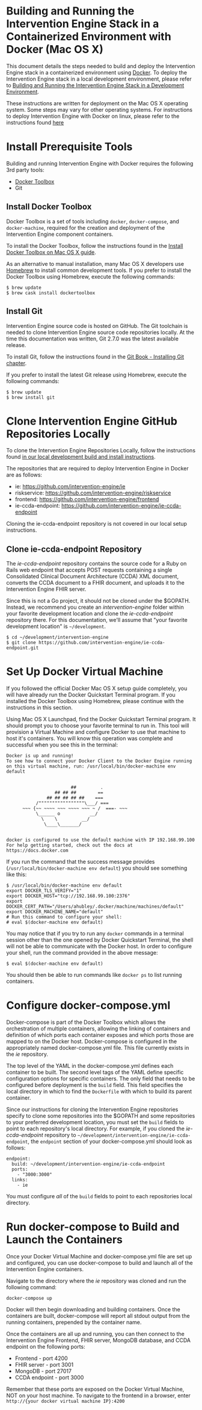 Building and Running the Intervention Engine Stack in a Containerized Environment with Docker (Mac OS X)
========================================================================================================

This document details the steps needed to build and deploy the Intervention Engine stack in a containerized environment using [Docker](https://www.docker.com/). To deploy the Intervention Engine stack in a local development environment, please refer to [Building and Running the Intervention Engine Stack in a Development Environment](https://github.com/intervention-engine/ie/blob/master/docs/dev_install.md).

These instructions are written for deployment on the Mac OS X operating system. Some steps may vary for other operating systems. For instructions to deploy Intervention Engine with Docker on linux, please refer to the instructions found [here](https://github.com/intervention-engine/ie/blob/master/docs/docker-linux.md)

Install Prerequisite Tools
==========================

Building and running Intervention Engine with Docker requires the following 3rd party tools:

- [Docker Toolbox](https://www.docker.com/products/docker-toolbox)
- Git

Install Docker Toolbox
----------------------
Docker Toolbox is a set of tools including `docker`, `docker-compose`, and `docker-machine`, required for the creation and deployment of the Intervention Engine component containers.

To install the Docker Toolbox, follow the instructions found in the [Install Docker Toolbox on Mac OS X guide](https://docs.docker.com/mac/step_one/).

As an alternative to manual installation, many Mac OS X developers use [Homebrew](http://brew.sh/) to install common development tools. If you prefer to install the Docker Toolbox using Homebrew, execute the following commands:

```
$ brew update
$ brew cask install dockertoolbox
```

Install Git
-----------
Intervention Engine source code is hosted on GitHub. The Git toolchain is needed to clone Intervention Engine source code repositories locally. At the time this documentation was written, Git 2.7.0 was the latest available release.

To install Git, follow the instructions found in the [Git Book - Installing Git chapter](https://git-scm.com/book/en/v2/Getting-Started-Installing-Git).

If you prefer to install the latest Git release using Homebrew, execute the following commands:

```
$ brew update
$ brew install git
```

Clone Intervention Engine GitHub Repositories Locally
=====================================================
To clone the Intervention Engine Repositories Locally, follow the instructions found [in our local development build and install instructions](https://github.com/intervention-engine/ie/blob/master/docs/dev_install.md#clone-intervention-engine-github-repositories-locally).

The repositories that are required to deploy Intervention Engine in Docker are as follows:

-	ie: https://github.com/intervention-engine/ie
-	riskservice: https://github.com/intervention-engine/riskservice
-	frontend: https://github.com/intervention-engine/frontend
- ie-ccda-endpoint: https://github.com/intervention-engine/ie-ccda-endpoint

Cloning the ie-ccda-endpoint repository is not covered in our local setup instructions.

Clone ie-ccda-endpoint Repository
---------------------------------
The *ie-ccda-endpoint* repository contains the source code for a Ruby on Rails web endpoint that accepts POST requests containing a single Consolidated Clinical Document Architecture (CCDA) XML document, converts the CCDA document to a FHIR document, and uploads it to the Intervention Engine FHIR server.

Since this is not a Go project, it should not be cloned under the $GOPATH. Instead, we recommend you create an *intervention-engine* folder within your favorite development location and clone the *ie-ccda-endpoint* repository there. For this documentation, we'll assume that "your favorite development location" is `~/development`.

```
$ cd ~/development/intervention-engine
$ git clone https://github.com/intervention-engine/ie-ccda-endpoint.git
```


Set Up Docker Virtual Machine
================================
If you followed the official Docker Mac OS X setup guide completely, you will have already run the Docker Quickstart Terminal program. If you installed the Docker Toolbox using Homebrew, please continue with the instructions in this section.

Using Mac OS X Launchpad, find the Docker Quickstart Terminal program. It should prompt you to choose your favorite terminal to run in. This tool will provision a Virtual Machine and configure Docker to use that machine to host it's containers. You will know this operation was complete and successful when you see this in the terminal:

```
Docker is up and running!
To see how to connect your Docker Client to the Docker Engine running on this virtual machine, run: /usr/local/bin/docker-machine env default


                        ##         .
                  ## ## ##        ==
               ## ## ## ## ##    ===
           /"""""""""""""""""\___/ ===
      ~~~ {~~ ~~~~ ~~~ ~~~~ ~~~ ~ /  ===- ~~~
           \______ o           __/
             \    \         __/
              \____\_______/


docker is configured to use the default machine with IP 192.168.99.100
For help getting started, check out the docs at https://docs.docker.com
```

If you run the command that the success message provides (`/usr/local/bin/docker-machine env default`) you should see something like this:

```
$ /usr/local/bin/docker-machine env default
export DOCKER_TLS_VERIFY="1"
export DOCKER_HOST="tcp://192.168.99.100:2376"
export DOCKER_CERT_PATH="/Users/ahubley/.docker/machine/machines/default"
export DOCKER_MACHINE_NAME="default"
# Run this command to configure your shell:
# eval $(docker-machine env default)
```

You may notice that if you try to run any `docker` commands in a terminal session other than the one opened by Docker Quickstart Terminal, the shell will not be able to communicate with the Docker host. In order to configure your shell, run the command provided in the above message:

```
$ eval $(docker-machine env default)
```

You should then be able to run commands like `docker ps` to list running containers.

Configure docker-compose.yml
============================
Docker-compose is part of the Docker Toolbox which allows the orchestration of multiple containers, allowing the linking of containers and definition of which ports each container exposes and which ports those are mapped to on the Docker host. Docker-compose is configured in the appropriately named docker-compose.yml file. This file currently exists in the *ie* repository.

The top level of the YAML in the docker-compose.yml defines each container to be built. The second level tags of the YAML define specific configuration options for specific containers. The only field that needs to be configured before deployment is the `build` field. This field specifies the local directory in which to find the `Dockerfile` with which to build its parent container.

Since our instructions for cloning the Intervention Engine repositories specify to clone some repositories into the $GOPATH and some repositories to your preferred development location, you must set the `build` fields to point to each repository's local directory. For example, if you cloned the *ie-ccda-endpoint* repository to `~/development/intervention-engine/ie-ccda-endpoint`, the `endpoint` section of your docker-compose.yml should look as follows:

```
endpoint:
  build: ~/development/intervention-engine/ie-ccda-endpoint
  ports:
    - "3000:3000"
  links:
    - ie

```

You must configure *all* of the `build` fields to point to each repositories local directory.

Run docker-compose to Build and Launch the Containers
=====================================================
Once your Docker Virtual Machine and docker-compose.yml file are set up and configured, you can use docker-compose to build and launch all of the Intervention Engine containers.

Navigate to the directory where the *ie* repository was cloned and run the following command:

```
docker-compose up
```

Docker will then begin downloading and building containers. Once the containers are built, docker-compose will report all stdout output from the running containers, prepended by the container name.

Once the containers are all up and running, you can then connect to the Intervention Engine Frontend, FHIR server, MongoDB database, and CCDA endpoint on the following ports:

- Frontend - port 4200
- FHIR server - port 3001
- MongoDB - port 27017
- CCDA endpoint - port 3000

Remember that these ports are exposed on the Docker Virtual Machine, NOT on your host machine. To navigate to the frontend in a browser, enter `http://{your docker virtual machine IP}:4200`

